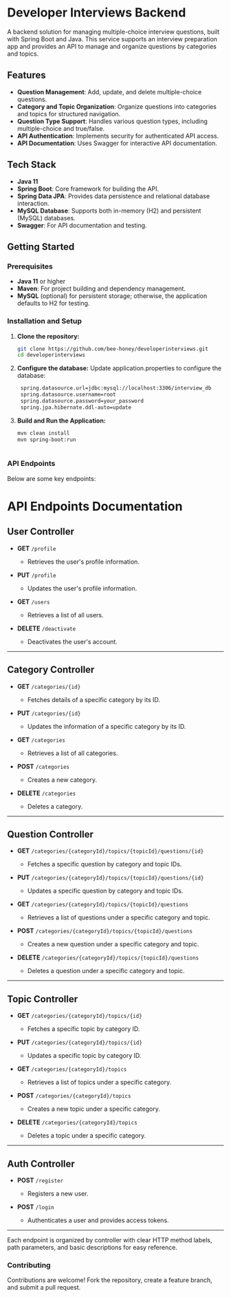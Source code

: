# Developer Interviews Backend

A backend solution for managing multiple-choice interview questions, built with Spring Boot and Java. This service supports an interview preparation app and provides an API to manage and organize questions by categories and topics.

## Features

- **Question Management**: Add, update, and delete multiple-choice questions.
- **Category and Topic Organization**: Organize questions into categories and topics for structured navigation.
- **Question Type Support**: Handles various question types, including multiple-choice and true/false.
- **API Authentication**: Implements security for authenticated API access.
- **API Documentation**: Uses Swagger for interactive API documentation.

## Tech Stack

- **Java 11**
- **Spring Boot**: Core framework for building the API.
- **Spring Data JPA**: Provides data persistence and relational database interaction.
- **MySQL Database**: Supports both in-memory (H2) and persistent (MySQL) databases.
- **Swagger**: For API documentation and testing.

## Getting Started

### Prerequisites

- **Java 11** or higher
- **Maven**: For project building and dependency management.
- **MySQL** (optional) for persistent storage; otherwise, the application defaults to H2 for testing.

### Installation and Setup

1. **Clone the repository:**

   ```bash
   git clone https://github.com/bee-honey/developerinterviews.git
   cd developerinterviews

2. **Configure the database:**
   Update application.properties to configure the database:
   ```bash
    spring.datasource.url=jdbc:mysql://localhost:3306/interview_db
    spring.datasource.username=root
    spring.datasource.password=your_password
    spring.jpa.hibernate.ddl-auto=update
   
4. **Build and Run the Application:**
   ```bash
   mvn clean install
   mvn spring-boot:run
  

 ### API Endpoints

Below are some key endpoints:

# API Endpoints Documentation

## User Controller

- **GET** `/profile`
  - Retrieves the user's profile information.

- **PUT** `/profile`
  - Updates the user's profile information.

- **GET** `/users`
  - Retrieves a list of all users.

- **DELETE** `/deactivate`
  - Deactivates the user's account.

---

## Category Controller

- **GET** `/categories/{id}`
  - Fetches details of a specific category by its ID.

- **PUT** `/categories/{id}`
  - Updates the information of a specific category by its ID.

- **GET** `/categories`
  - Retrieves a list of all categories.

- **POST** `/categories`
  - Creates a new category.

- **DELETE** `/categories`
  - Deletes a category.

---

## Question Controller

- **GET** `/categories/{categoryId}/topics/{topicId}/questions/{id}`
  - Fetches a specific question by category and topic IDs.

- **PUT** `/categories/{categoryId}/topics/{topicId}/questions/{id}`
  - Updates a specific question by category and topic IDs.

- **GET** `/categories/{categoryId}/topics/{topicId}/questions`
  - Retrieves a list of questions under a specific category and topic.

- **POST** `/categories/{categoryId}/topics/{topicId}/questions`
  - Creates a new question under a specific category and topic.

- **DELETE** `/categories/{categoryId}/topics/{topicId}/questions`
  - Deletes a question under a specific category and topic.

---

## Topic Controller

- **GET** `/categories/{categoryId}/topics/{id}`
  - Fetches a specific topic by category ID.

- **PUT** `/categories/{categoryId}/topics/{id}`
  - Updates a specific topic by category ID.

- **GET** `/categories/{categoryId}/topics`
  - Retrieves a list of topics under a specific category.

- **POST** `/categories/{categoryId}/topics`
  - Creates a new topic under a specific category.

- **DELETE** `/categories/{categoryId}/topics`
  - Deletes a topic under a specific category.

---

## Auth Controller

- **POST** `/register`
  - Registers a new user.

- **POST** `/login`
  - Authenticates a user and provides access tokens.

---

Each endpoint is organized by controller with clear HTTP method labels, path parameters, and basic descriptions for easy reference.

 ### Contributing

Contributions are welcome! Fork the repository, create a feature branch, and submit a pull request.

